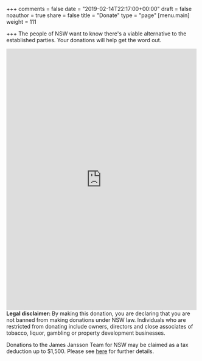+++
comments = false
date = "2019-02-14T22:17:00+00:00"
draft = false
noauthor = true
share = false
title = "Donate"
type = "page"
[menu.main]
weight = 111

+++
The people of NSW want to know there's a viable alternative to the established parties. Your donations will help get the word out.
<br>
<script src="https://donorbox.org/widget.js" paypalExpress="false"></script><iframe src="https://donorbox.org/embed/james-jansson-team-for-nsw?amount=50" height="685px" width="100%" style="max-width:500px; min-width:310px; max-height:none!important" seamless="seamless" name="donorbox" frameborder="0" scrolling="no" allowpaymentrequest style="position: absolute; margin:auto;"></iframe>
<br>
<b>Legal disclaimer: </b> 
By making this donation, you are declaring that you are not banned from making donations under NSW law. Individuals who are restricted from donating include owners, directors and close associates of tobacco, liquor, gambling or property development businesses.

Donations to the James Jansson Team for NSW may be claimed as a tax deduction up to $1,500. Please see [here](https://www.ato.gov.au/non-profit/gifts-and-fundraising/in-detail/fundraising/claiming-political-contributions-and-gifts/) for further details.